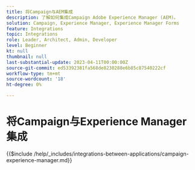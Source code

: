 ```yaml
---
title: 将Campaign与AEM集成
description: 了解如何集成Campaign Adobe Experience Manager (AEM)。
solution: Campaign, Experience Manager, Experience Manager Forms
feature: Integrations
topic: Integrations
role: Leader, Architect, Admin, Developer
level: Beginner
kt: null
thumbnail: null
last-substantial-update: 2023-04-11T00:00:00Z
source-git-commit: ed53392381fa568de8230288e6b85c87540222cf
workflow-type: tm+mt
source-wordcount: '18'
ht-degree: 0%

---
```



# 将Campaign与Experience Manager集成

{{$include /help/_includes/integrations-between-applications/campaign-experience-manager.md}}
